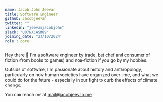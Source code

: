 ```yaml
---
name: Jacob John Jeevan
title: Software Engineer
github: Jacobjeevan
twitter: ""
linkedin: "jeevanjacobjohn"
slack: "U07NXCASM89"
joining_date: "23/10/2024"
role : core
---
```


Hey there 👋 I'm a software engineer by trade, but chef and consumer of fiction (from books to games) and non-fiction if you go by my hobbies. 

Outside of software, I'm passionate about history and anthropology, particularly on how human societies have organized over time, and what we could do for the future - especially in our fight to curb the effects of climate change.

You can reach me at [mail@jacobjeevan.me](mailto:mail@jacobjeevan.me)
